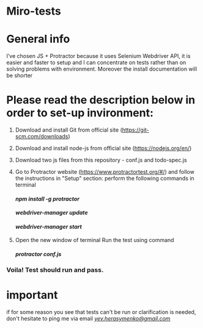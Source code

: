 # Miro-tests

# General info
I’ve chosen JS + Protractor because it uses Selenium Webdriver API, it is easier and faster to setup and I can concentrate on tests rather than on solving problems with environment. Moreover the install documentation will be shorter

# Please read the description below in order to set-up invironment:
1. Download and install Git from official site (https://git-scm.com/downloads)
2. Download and install node-js from official site (https://nodejs.org/en/)
3. Download two js files from this repository - conf.js and todo-spec.js
4. Go to Protractor website (https://www.protractortest.org/#/) and follow the instructions in "Setup" section: perform the following commands in terminal

     #### *npm install -g protractor*

     #### *webdriver-manager update*

     #### *webdriver-manager start*

5. Open the new window of terminal
Run the test using command

     #### *protractor conf.js*

### Voila! Test should run and pass.

# important

if for some reason you see that tests can't be run or clarification is needed, don't hesitate to ping me via email *yev.herasymenko@gmail.com*
